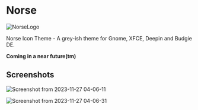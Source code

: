 # Norse

![NorseLogo](https://github.com/SethStormR/Norse/assets/60283532/079226f2-0256-4dfa-818a-e7ee7d5a89e9)

Norse Icon Theme - A grey-ish theme for Gnome, XFCE, Deepin and Budgie DE.

**Coming in a near future(tm)**

Screenshots
--
![Screenshot from 2023-11-27 04-06-11](https://github.com/SethStormR/Norse/assets/60283532/49694706-00db-4d15-a280-5bc137fd3207)

![Screenshot from 2023-11-27 04-06-31](https://github.com/SethStormR/Norse/assets/60283532/4d05be61-e003-420d-9fdc-fb8e4f73987b)
